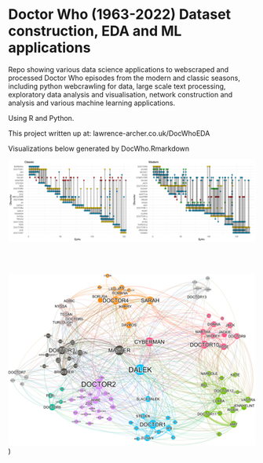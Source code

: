 # Doctor Who (1963-2022) Dataset construction, EDA and ML applications

Repo showing various data science applications to webscraped and processed Doctor Who episodes from the modern and classic seasons, including python webcrawling for data, large scale text processing, exploratory data analysis and visualisation, network construction and analysis and various machine learning applications.

Using R and Python.

This project written up at: lawrence-archer.co.uk/DocWhoEDA

Visualizations below generated by DocWho.Rmarkdown

![overlap](Rmarkdown/Episode_Overlap.png)

<br><br>

![Rmarkdown/Doctor_Who_Network.png](https://github.com/LaurenceDyer/DocWho-Dataset_construction_EDA_and_ML/blob/main/Rmarkdown/Doc_Who_Network.png?raw=true))

